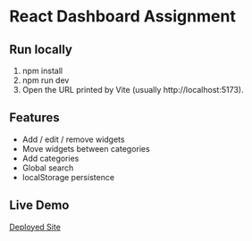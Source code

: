 # React Dashboard Assignment

## Run locally
1. npm install  
2. npm run dev  
3. Open the URL printed by Vite (usually http://localhost:5173).

## Features
- Add / edit / remove widgets  
- Move widgets between categories  
- Add categories  
- Global search  
- localStorage persistence  

## Live Demo
[Deployed Site](https://react-dashboard-assignment-software-trainee-757qjl4n8.vercel.app/)

